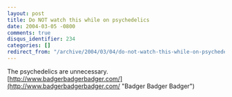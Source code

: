 ```yaml
---
layout: post
title: Do NOT watch this while on psychedelics
date: 2004-03-05 -0800
comments: true
disqus_identifier: 234
categories: []
redirect_from: "/archive/2004/03/04/do-not-watch-this-while-on-psychedelics.aspx/"
---
```


The psychedelics are unnecessary.
[http://www.badgerbadgerbadger.com/](http://www.badgerbadgerbadger.com/ "Badger Badger Badger")

